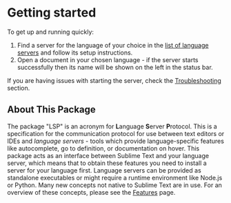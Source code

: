 # Getting started

To get up and running quickly:

1. Find a server for the language of your choice in the [list of language servers](language_servers.md) and follow its setup instructions.
2. Open a document in your chosen language - if the server starts successfully then its name will be shown on the left in the status bar.

If you are having issues with starting the server, check the [Troubleshooting](troubleshooting.md) section.

## About This Package

The package "LSP" is an acronym for **L**anguage **S**erver **P**rotocol. This is a specification for the communication protocol for use between text editors or IDEs and *language servers* - tools which provide language-specific features like autocomplete, go to definition, or documentation on hover.
This package acts as an interface between Sublime Text and your language server, which means that to obtain these features you need to install a server for your language first.
Language servers can be provided as standalone executables or might require a runtime environment like Node.js or Python.
Many new concepts not native to Sublime Text are in use. For an overview of these concepts, please see the [Features](features.md) page.
